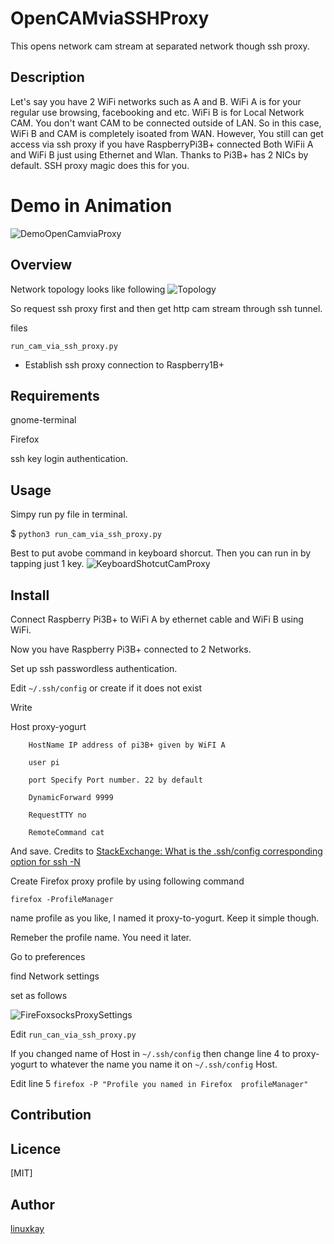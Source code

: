 # OpenCAMviaSSHProxy
This opens network cam stream at separated network though ssh proxy.
## Description
Let's say you have 2 WiFi networks such as A and B. WiFi A is for your regular use browsing, facebooking and etc. WiFi B is for Local Network CAM. You don't want CAM to be connected outside of LAN. So in this case, WiFi B and CAM is completely isoated from WAN. However, You still can get access via ssh proxy if you have RaspberryPi3B+ connected Both WiFii A and WiFi B just using Ethernet and Wlan. Thanks to Pi3B+ has 2 NICs by default. SSH proxy magic does this for you.

# Demo in Animation
![DemoOpenCamviaProxy](https://raw.githubusercontent.com/wiki/linuxkay/OpenCAMviaSSHProxy/images/openCamviaProxy-demo.gif)

## Overview
Network topology looks like following
![Topology](https://raw.githubusercontent.com/wiki/linuxkay/OpenCAMviaSSHProxy/images/networkAplusB.gif)

So request ssh proxy first and then get http cam stream through ssh tunnel.

files

`run_cam_via_ssh_proxy.py`
- Establish ssh proxy connection to Raspberry1B+ 


## Requirements
gnome-terminal

Firefox

ssh key login authentication.

## Usage
Simpy run py file in terminal.

$ `python3 run_cam_via_ssh_proxy.py`

Best to put avobe command in keyboard shorcut. Then you can run in by tapping just 1 key.
![KeyboardShotcutCamProxy](https://raw.githubusercontent.com/wiki/linuxkay/OpenCAMviaSSHProxy/images/keyboard-shotcut-forCamproxy.jpeg)


## Install
Connect Raspberry Pi3B+ to WiFi A by ethernet cable and WiFi B using WiFi.

Now you have Raspberry Pi3B+ connected to 2 Networks.

Set up ssh passwordless authentication.

Edit `~/.ssh/config`
or create if it does not exist

Write

Host proxy-yogurt

        HostName IP address of pi3B+ given by WiFI A

        user pi

        port Specify Port number. 22 by default

        DynamicForward 9999

        RequestTTY no

        RemoteCommand cat

And save.
Credits to <a href="https://unix.stackexchange.com/questions/424183/what-is-the-ssh-config-corresponding-option-for-ssh-n">StackExchange: What is the .ssh/config corresponding option for ssh -N</a>


Create Firefox proxy profile by using following command

`firefox -ProfileManager`

name profile as you like, I named it proxy-to-yogurt. Keep it simple though.

Remeber the profile name. You need it later.

Go to preferences 

find Network settings

set as follows

![FireFoxsocksProxySettings](https://raw.githubusercontent.com/wiki/linuxkay/OpenCAMviaSSHProxy/images/socksproxy.jpeg)


Edit `run_can_via_ssh_proxy.py`

If you changed name of Host in `~/.ssh/config` then change line 4 to proxy-yogurt to whatever the name you name it on `~/.ssh/config` Host.

Edit line 5 `firefox -P "Profile you named in Firefox  profileManager"`


## Contribution

## Licence
[MIT]

## Author

[linuxkay](https://github.com/linuxkay)
